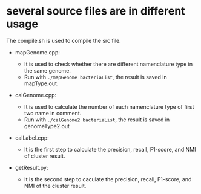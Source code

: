 # several source files are in different usage 
The compile.sh is used to compile the src file.

* mapGenome.cpp: 
  * It is used to check whether there are different namenclature type in the same genome.  
  * Run with `./mapGenome bacteriaList`, the result is saved in mapType.out.

* calGenome.cpp: 
  * It is used to calculate the number of each namenclature type of first two name in comment.  
  * Run with `./calGenome2 bacteriaList`, the result is saved in genomeType2.out

* calLabel.cpp: 
  * It is the first step to calculate the precision, recall, F1-score, and NMI of cluster result.
* getResult.py:
	* It is the second step to caculate the precision, recall, F1-score, and NMI of the cluster result.








